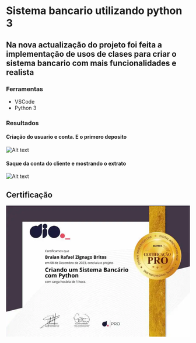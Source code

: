 # Sistema bancario utilizando python 3
## Na nova actualização do projeto foi feita a implementação de usos de clases para criar o sistema bancario com mais funcionalidades e realista

### Ferramentas

- VSCode
- Python 3

### Resultados
#### Criação do usuario e conta. E o primero deposito
![Alt text](./ejemplo1.png "Optional title")
#### Saque da conta do cliente e mostrando o extrato
![Alt text](./ejemplo2.png "Optional title")

## Certificação
![Alt text](./certificado.png "Optional title")

